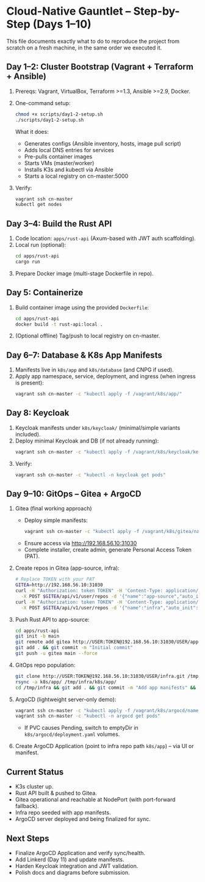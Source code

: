 # Cloud-Native Gauntlet – Step-by-Step (Days 1–10)

This file documents exactly what to do to reproduce the project from scratch on a fresh machine, in the same order we executed it.

## Day 1–2: Cluster Bootstrap (Vagrant + Terraform + Ansible)
1. Prereqs: Vagrant, VirtualBox, Terraform >=1.3, Ansible >=2.9, Docker.
2. One-command setup:
   ```bash
   chmod +x scripts/day1-2-setup.sh
   ./scripts/day1-2-setup.sh
   ```
   What it does:
   - Generates configs (Ansible inventory, hosts, image pull script)
   - Adds local DNS entries for services
   - Pre-pulls container images
   - Starts VMs (master/worker)
   - Installs K3s and kubectl via Ansible
   - Starts a local registry on cn-master:5000

3. Verify:
   ```bash
   vagrant ssh cn-master
   kubectl get nodes
   ```

## Day 3–4: Build the Rust API
1. Code location: `apps/rust-api` (Axum-based with JWT auth scaffolding).
2. Local run (optional):
   ```bash
   cd apps/rust-api
   cargo run
   ```
3. Prepare Docker image (multi-stage Dockerfile in repo).

## Day 5: Containerize
1. Build container image using the provided `Dockerfile`:
   ```bash
   cd apps/rust-api
   docker build -t rust-api:local .
   ```
2. (Optional offline) Tag/push to local registry on cn-master.

## Day 6–7: Database & K8s App Manifests
1. Manifests live in `k8s/app` and `k8s/database` (and CNPG if used).
2. Apply app namespace, service, deployment, and ingress (when ingress is present):
   ```bash
   vagrant ssh cn-master -c "kubectl apply -f /vagrant/k8s/app/"
   ```

## Day 8: Keycloak
1. Keycloak manifests under `k8s/keycloak/` (minimal/simple variants included).
2. Deploy minimal Keycloak and DB (if not already running):
   ```bash
   vagrant ssh cn-master -c "kubectl apply -f /vagrant/k8s/keycloak/keycloak-minimal.yaml"
   ```
3. Verify:
   ```bash
   vagrant ssh cn-master -c "kubectl -n keycloak get pods"
   ```

## Day 9–10: GitOps – Gitea + ArgoCD
1. Gitea (final working approach)
   - Deploy simple manifests:
     ```bash
     vagrant ssh cn-master -c "kubectl apply -f /vagrant/k8s/gitea/namespace.yaml && kubectl apply -f /vagrant/k8s/gitea/deployment.yaml && kubectl apply -f /vagrant/k8s/gitea/service.yaml"
     ```
   - Ensure access via http://192.168.56.10:31030
   - Complete installer, create admin, generate Personal Access Token (PAT).

2. Create repos in Gitea (app-source, infra):
   ```bash
   # Replace TOKEN with your PAT
   GITEA=http://192.168.56.10:31030
   curl -H "Authorization: token TOKEN" -H 'Content-Type: application/json' \
     -X POST $GITEA/api/v1/user/repos -d '{"name":"app-source","auto_init":true}'
   curl -H "Authorization: token TOKEN" -H 'Content-Type: application/json' \
     -X POST $GITEA/api/v1/user/repos -d '{"name":"infra","auto_init":true}'
   ```

3. Push Rust API to app-source:
   ```bash
   cd apps/rust-api
   git init -b main
   git remote add gitea http://USER:TOKEN@192.168.56.10:31030/USER/app-source.git
   git add . && git commit -m "Initial commit"
   git push -u gitea main --force
   ```

4. GitOps repo population:
   ```bash
   git clone http://USER:TOKEN@192.168.56.10:31030/USER/infra.git /tmp/infra
   rsync -a k8s/app/ /tmp/infra/k8s/app/
   cd /tmp/infra && git add . && git commit -m "Add app manifests" && git push
   ```

5. ArgoCD (lightweight server-only demo):
   ```bash
   vagrant ssh cn-master -c "kubectl apply -f /vagrant/k8s/argocd/namespace.yaml && kubectl apply -f /vagrant/k8s/argocd/deployment.yaml"
   vagrant ssh cn-master -c "kubectl -n argocd get pods"
   ```
   - If PVC causes Pending, switch to emptyDir in `k8s/argocd/deployment.yaml` volumes.

6. Create ArgoCD Application (point to infra repo path `k8s/app`) – via UI or manifest.

## Current Status
- K3s cluster up.
- Rust API built & pushed to Gitea.
- Gitea operational and reachable at NodePort (with port-forward fallback).
- Infra repo seeded with app manifests.
- ArgoCD server deployed and being finalized for sync.

## Next Steps
- Finalize ArgoCD Application and verify sync/health.
- Add Linkerd (Day 11) and update manifests.
- Harden Keycloak integration and JWT validation.
- Polish docs and diagrams before submission.
